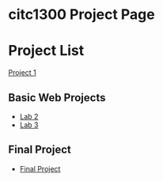 # citc1300 Project Page

<h1>Project List</h1>

<a href="project1/index.html" target="_blank">Project 1</a>

<h2>Basic Web Projects</h2>
<ul>
    <li><a href="Lab2/index.html" target="_blank">Lab 2</a></li>
    <li><a href="Lab3/index.html" target="_blank">Lab 3</a></li>
</ul>

<h2>Final Project</h2>
<ul>
    <li><a href="Final Project/index.html" target="_blank">Final Project</a></li>